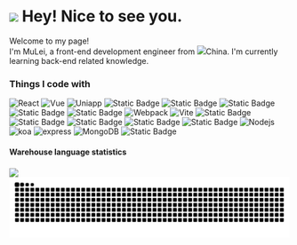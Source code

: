 <h1><img src="https://emojis.slackmojis.com/emojis/images/1531849430/4246/blob-sunglasses.gif?1531849430" width="30"/> Hey! Nice to see you.</h1>

<p>Welcome to my page! </br> I'm MuLei, a front-end development engineer from <img src="https://img0.baidu.com/it/u=2905548764,1950105583&fm=253&fmt=auto&app=138&f=GIF?w=320&h=180" width="13"/>China. I'm currently learning back-end related knowledge.

<h3>Things I code with</h3>
<p>
  <img alt="React" src="https://img.shields.io/badge/-react-%23000000?style=flat-square&logo=react" />
  <img alt="Vue" src="https://img.shields.io/badge/-vue-%23000000?style=flat-square&logo=vuedotjs" />
  <img alt="Uniapp" src="https://img.shields.io/badge/-Uniapp-%23000000?style=flat-square&logo=unicode" />
   <img alt="Static Badge" src="https://img.shields.io/badge/-next-%23000?style=flat-square&logo=nextdotjs">
<img alt="Static Badge" src="https://img.shields.io/badge/-TypeScript-000?style=flat-square&logo=tsnode">
<img alt="Static Badge" src="https://img.shields.io/badge/-ThreeJs-000?style=flat-square&logo=threedotjs">
<img alt="Static Badge" src="https://img.shields.io/badge/-sass-000?style=flat-square&logo=sass">
<img alt="Static Badge" src="https://img.shields.io/badge/-less-000?style=flat-square&logo=less">
  <img alt="Webpack" src="https://img.shields.io/badge/-webpack-%23000000?style=flat-square&logo=webpack" /> 
  <img alt="Vite" src="https://img.shields.io/badge/-vite-%23000000?style=flat-square&logo=vite" />
<img alt="Static Badge" src="https://img.shields.io/badge/-docker-%23000?style=flat-square&logo=docker">

<img alt="Static Badge" src="https://img.shields.io/badge/-get-%23000?style=flat-square&logo=git">
<img alt="Static Badge" src="https://img.shields.io/badge/-npm-%23000?style=flat-square&logo=npm">
<img alt="Static Badge" src="https://img.shields.io/badge/-pnpm-%23000?style=flat-square&logo=pnpm">
<img alt="Static Badge" src="https://img.shields.io/badge/-yarn-%23000?style=flat-square&logo=yarn">

  <img alt="Nodejs" src="https://img.shields.io/badge/-NodeJs-%23000000?style=flat-square&logo=nodedotjs" />
  <img alt="koa" src="https://img.shields.io/badge/-koa-%23000000?style=flat-square&logo=koa" />
  <img alt="express" src="https://img.shields.io/badge/-express-%23000000?style=flat-square&logo=express" />

 <img alt="MongoDB" src="https://img.shields.io/badge/-MongoDB-%23000000?style=flat-square&logo=mongodb" />
 <img alt="Static Badge" src="https://img.shields.io/badge/-mysql-%23000000?style=flat-square&logo=mysql">

<!--语言使用统计：-->

#### Warehouse language statistics

<div>
<img align="center"  src="https://github-readme-stats.vercel.app/api/top-langs/?username=IsMShmily&theme=radical&layout=compact"  />
</div>
<div>
<img src="https://raw.githubusercontent.com/IsMShmily/IsMShmily/output/github-contribution-grid-snake-dark.svg"/>
</div>
<!-- IsMShmily -->
